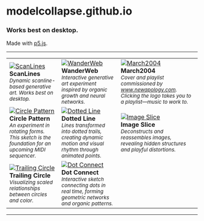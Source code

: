 # modelcollapse.github.io
### Works best on desktop.

Made with [p5.js](https://p5js.org/).

---

|  |  |  |
| - | - | - |
| [![ScanLines](https://github.com/user-attachments/assets/27f8cf1b-4ac5-4414-898f-82ea724b85b6)](https://modelcollapse.github.io/ScanLines/)<br>**ScanLines**<br><sub><i>Dynamic scanline-based generative art. Works best on desktop.</i></sub> | [![WanderWeb](https://github.com/user-attachments/assets/6f1c84fb-4d2f-46f9-a3d3-e72eba28a4fd)](https://modelcollapse.github.io/Wander-Web/)<br>**WanderWeb**<br><sub><i>Interactive generative art experiment inspired by organic growth and neural networks.</i></sub> | [![March2004](https://github.com/user-attachments/assets/480ddeff-c8fd-40fb-a22c-793c11ec0edf)](https://modelcollapse.github.io/March2004/)<br>**March2004**<br><sub><i>Cover and playlist commissioned by www.newapology.com. Clicking the logo takes you to a playlist—music to work to.</i></sub> |
| [![Circle Pattern](https://github.com/user-attachments/assets/c791b314-4b4b-4cb2-8c7c-25c0f66960bf)](https://modelcollapse.github.io/CirclePatternSketch/)<br>**Circle Pattern**<br><sub><i>An experiment in rotating forms. This sketch is the foundation for an upcoming MIDI sequencer.</i></sub> | [![Dotted Line](https://github.com/user-attachments/assets/fdbd3c99-ce9e-420f-99f7-fd70c7f468a5)](https://modelcollapse.github.io/CircleLine/)<br>**Dotted Line**<br><sub><i>Lines transformed into dotted trails, creating dynamic motion and visual rhythm through animated points.</i></sub> | [![Image Slice](https://github.com/user-attachments/assets/15071777-3457-4a06-88f8-8fcfe60b59bd)](https://modelcollapse.github.io/imageslice/)<br>**Image Slice**<br><sub><i>Deconstructs and reassembles images, revealing hidden structures and playful distortions.</i></sub> |
| [![Trailing Circle](https://github.com/user-attachments/assets/94b25f02-f0bf-47c9-ab55-6153cedc3fa6)](https://modelcollapse.github.io/TrailingCircle/)<br>**Trailing Circle**<br><sub><i>Visualizing scaled relationships between circles and color.</i></sub> | [![Dot Connect](https://github.com/user-attachments/assets/67bcf98f-5dc1-4112-86b2-0e1a323dd473)](https://modelcollapse.github.io/dot-connect/)<br>**Dot Connect**<br><sub><i>Interactive sketch connecting dots in real time, forming geometric networks and organic patterns.</i></sub> |  |

---
